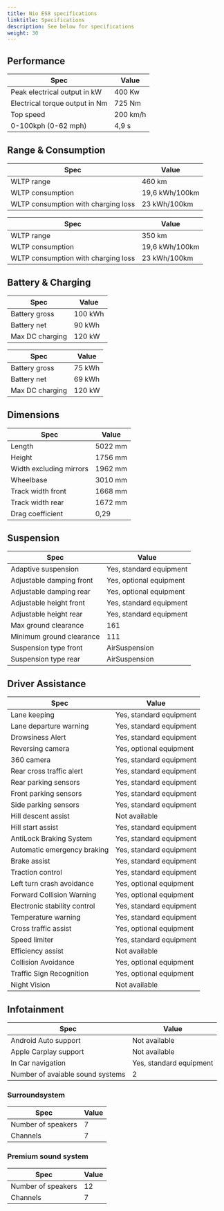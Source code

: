 ```yaml
---
title: Nio ES8 specifications
linktitle: Specifications
description: See below for specifications
weight: 30
---
```


## Performance

|Spec|Value|
|----|-----|
|Peak electrical output in kW|400 Kw|
|Electrical torque output in Nm|725 Nm|
|Top speed|200 km/h|
|0-100kph (0-62 mph)|4,9 s|



## Range & Consumption

|Spec|Value|
|----|-----|
|WLTP range|460 km|
|WLTP consumption|19,6 kWh/100km|
|WLTP consumption with charging loss|23 kWh/100km|


|Spec|Value|
|----|-----|
|WLTP range|350 km|
|WLTP consumption|19,6 kWh/100km|
|WLTP consumption with charging loss|23 kWh/100km|



## Battery & Charging

|Spec|Value|
|----|-----|
|Battery gross|100 kWh|
|Battery net|90 kWh|
|Max DC charging|120 kW|


|Spec|Value|
|----|-----|
|Battery gross|75 kWh|
|Battery net|69 kWh|
|Max DC charging|120 kW|



## Dimensions

|Spec|Value|
|----|-----|
|Length|5022 mm|
|Height|1756 mm|
|Width excluding mirrors|1962 mm|
|Wheelbase|3010 mm|
|Track width front|1668 mm|
|Track width rear|1672 mm|
|Drag coefficient|0,29|

## Suspension

|Spec|Value|
|----|-----|
|Adaptive suspension|Yes, standard equipment|
|Adjustable damping front|Yes, optional equipment|
|Adjustable damping rear|Yes, optional equipment|
|Adjustable height front|Yes, standard equipment|
|Adjustable height rear|Yes, standard equipment|
|Max ground clearance|161|
|Minimum ground clearance|111|
|Suspension type front|AirSuspension|
|Suspension type rear|AirSuspension|

## Driver Assistance

|Spec|Value|
|----|-----|
|Lane keeping|Yes, standard equipment|
|Lane departure warning|Yes, standard equipment|
|Drowsiness Alert|Yes, standard equipment|
|Reversing camera|Yes, optional equipment|
|360 camera|Yes, standard equipment|
|Rear cross traffic alert|Yes, standard equipment|
|Rear parking sensors|Yes, standard equipment|
|Front parking sensors|Yes, standard equipment|
|Side parking sensors|Yes, standard equipment|
|Hill descent assist|Not available|
|Hill start assist|Yes, standard equipment|
|AntiLock Braking System|Yes, standard equipment|
|Automatic emergency braking|Yes, standard equipment|
|Brake assist|Yes, standard equipment|
|Traction control|Yes, standard equipment|
|Left turn crash avoidance|Yes, optional equipment|
|Forward Collision Warning|Yes, optional equipment|
|Electronic stability control|Yes, standard equipment|
|Temperature warning|Yes, standard equipment|
|Cross traffic assist|Yes, optional equipment|
|Speed limiter|Yes, standard equipment|
|Efficiency assist|Not available|
|Collision Avoidance|Yes, optional equipment|
|Traffic Sign Recognition|Yes, optional equipment|
|Night Vision|Not available|

## Infotainment

|Spec|Value|
|----|-----|
|Android Auto support|Not available|
|Apple Carplay support|Not available|
|In Car navigation|Yes, standard equipment|
|Number of avaiable sound systems|2|

### Surroundsystem

|Spec|Value|
|----|-----|
|Number of speakers|7|
|Channels|7|

### Premium sound system

|Spec|Value|
|----|-----|
|Number of speakers|12|
|Channels|7|
